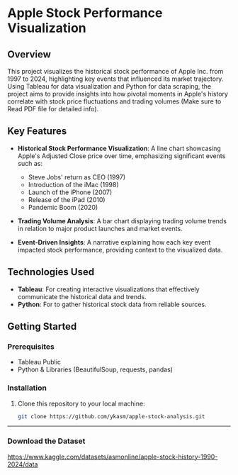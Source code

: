 # Apple Stock Performance Visualization

## Overview

This project visualizes the historical stock performance of Apple Inc. from 1997 to 2024, highlighting key events that influenced its market trajectory. Using Tableau for data visualization and Python for data scraping, the project aims to provide insights into how pivotal moments in Apple's history correlate with stock price fluctuations and trading volumes (Make sure to Read PDF file for detailed info).

## Key Features

- **Historical Stock Performance Visualization**: A line chart showcasing Apple's Adjusted Close price over time, emphasizing significant events such as:
  - Steve Jobs' return as CEO (1997)
  - Introduction of the iMac (1998)
  - Launch of the iPhone (2007)
  - Release of the iPad (2010)
  - Pandemic Boom (2020)

- **Trading Volume Analysis**: A bar chart displaying trading volume trends in relation to major product launches and market events.

- **Event-Driven Insights**: A narrative explaining how each key event impacted stock performance, providing context to the visualized data.

## Technologies Used

- **Tableau**: For creating interactive visualizations that effectively communicate the historical data and trends.
- **Python**: For to gather historical stock data from reliable sources.

## Getting Started

### Prerequisites

- Tableau Public
- Python & Libraries (BeautifulSoup, requests, pandas)

### Installation

1. Clone this repository to your local machine:

   ```bash
   git clone https://github.com/ykasm/apple-stock-analysis.git
****
### Download the Dataset
https://www.kaggle.com/datasets/asmonline/apple-stock-history-1990-2024/data
